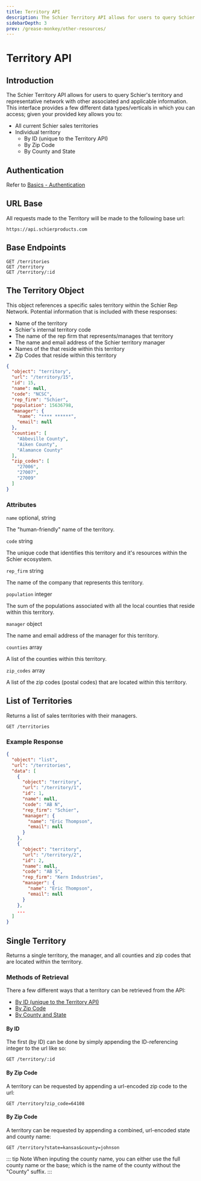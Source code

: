 ```yaml
---
title: Territory API
description: The Schier Territory API allows for users to query Schier's territory and representative network with other associated and applicable information.
sidebarDepth: 3
prev: /grease-monkey/other-resources/
---
```


# Territory API

## Introduction

The Schier Territory API allows for users to query Schier's territory and representative network with other associated and applicable information. This interface provides a few different data types/verticals in which you can access; given your provided key allows you to:

* All current Schier sales territories
* Individual territory
    * By ID (unique to the Territory API)
    * By Zip Code
    * By County and State

## Authentication

Refer to [Basics - Authentication](/basics/#authentication)

## URL Base

All requests made to the Territory will be made to the following base url:

``` http
https://api.schierproducts.com
```

## Base Endpoints

``` http
GET /territories
GET /territory
GET /territory/:id
```

## The Territory Object

This object references a specific sales territory within the Schier Rep Network. Potential information that is included with these responses:

* Name of the territory
* Schier's internal territory code
* The name of the rep firm that represents/manages that territory
* The name and email address of the Schier territory manager
* Names of the  that reside within this territory
* Zip Codes that reside within this territory

```json
{
  "object": "territory",
  "url": "/territory/15",
  "id": 15,
  "name": null,
  "code": "NCSC",
  "rep_firm": "Schier",
  "population": 15636798,
  "manager": {
    "name": "**** ******",
    "email": null
  },
  "counties": [
    "Abbeville County",
    "Aiken County",
    "Alamance County"
  ],
  "zip_codes": [
    "27006",
    "27007",
    "27009"
  ]
}
```

### Attributes

`name` <span class="code-note">optional, string</span>

The "human-friendly" name of the territory.

`code` <span class="code-note">string</span>

The unique code that identifies this territory and it's resources within the Schier ecosystem.

`rep_firm` <span class="code-note">string</span>

The name of the company that represents this territory.

`population` <span class="code-note">integer</span>

The sum of the populations associated with all the local counties that reside within this territory.

`manager` <span class="code-note">object</span>

The name and email address of the manager for this territory.

`counties` <span class="code-note">array</span>

A list of the counties within this territory.

`zip_codes` <span class="code-note">array</span>

A list of the zip codes (postal codes) that are located within this territory.

## List of Territories

Returns a list of sales territories with their managers.

``` http
GET /territories
```

### Example Response

```json
{
  "object": "list",
  "url": "/territories",
  "data": [
    {
      "object": "territory",
      "url": "/territory/1",
      "id": 1,
      "name": null,
      "code": "AB N",
      "rep_firm": "Schier",
      "manager": {
        "name": "Eric Thompson",
        "email": null
      }
    },
    {
      "object": "territory",
      "url": "/territory/2",
      "id": 2,
      "name": null,
      "code": "AB S",
      "rep_firm": "Kern Industries",
      "manager": {
        "name": "Eric Thompson",
        "email": null
      }
    },
    ...
  ]
}
```

## Single Territory

Returns a single territory, the manager, and all counties and zip codes that are located within the territory.

### Methods of Retrieval

There a few different ways that a territory can be retrieved from the API:

* [By ID (unique to the Territory API)](#by-id)
* [By Zip Code](#by-zip-code)
* [By County and State](#by-county-and-state)

#### By ID

The first (by ID) can be done by simply appending the ID-referencing integer to the url like so:

``` http
GET /territory/:id
```

#### By Zip Code

A territory can be requested by appending a url-encoded zip code to the url:

``` http
GET /territory?zip_code=64108
```

#### By Zip Code

A territory can be requested by appending a combined, url-encoded state and county name:

``` http
GET /territory?state=kansas&county=johnson
```

::: tip Note
When inputing the county name, you can either use the full county name or the base; which is the name of the county without the "County" suffix.
:::